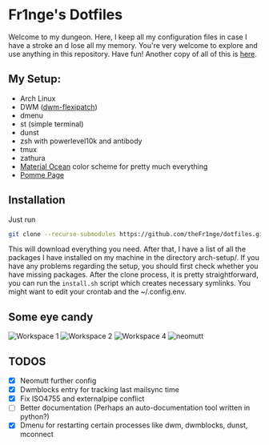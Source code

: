 # Fr1nge's Dotfiles

Welcome to my dungeon. Here, I keep all my configuration files in case I have a stroke an
d lose all my memory. You're very welcome to explore and use anything in this repository. 
Have fun! Another copy of all of this is [here](https://git.yigitcolakoglu.com/yigitcolakoglu/dotfiles).

## My Setup: 

* Arch Linux
* DWM ([dwm-flexipatch](https://github.com/bakkeby/dwm-flexipatch))
* dmenu
* st (simple terminal)
* dunst
* zsh with powerlevel10k and antibody
* tmux
* zathura
* [Material Ocean](https://github.com/material-ocean/) color scheme for pretty much everything
* [Pomme Page](https://github.com/kikiklang/pomme-page)

## Installation

Just run 

```sh
git clone --recurse-submodules https://github.com/theFr1nge/dotfiles.git ~/.dotfiles && ~/.dotfiles/install.sh
```

This will download everything you need. After that, I have a list of all the packages I have installed on my machine in the directory arch-setup/.
If you have any problems regarding the setup, you should first check whether you have missing packages. 
After the clone process, it is pretty straightforward, you can run the `install.sh` script which creates necessary symlinks. 
You might want to edit your crontab and the ~/.config.env.
## Some eye candy

![Workspace 1](https://minio.yigitcolakoglu.com/screenshots/rice/neofetch.png) 
![Workspace 2](https://minio.yigitcolakoglu.com/screenshots/rice/brave.png) 
![Workspace 4](https://minio.yigitcolakoglu.com/screenshots/rice/ranger.png) 
![neomutt](https://minio.yigitcolakoglu.com/screenshots/rice/mail.png) 

## TODOS

* [X] Neomutt further config
* [X] Dwmblocks entry for tracking last mailsync time
* [X] Fix ISO4755 and externalpipe conflict
* [ ] Better documentation (Perhaps an auto-documentation tool written in python?)
* [X] Dmenu for restarting certain processes like dwm, dwmblocks, dunst, mconnect
